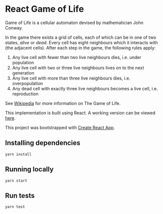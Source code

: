 # React Game of Life

Game of Life is a cellular automaton devised by mathematician John Conway.

In the game there exists a grid of cells, each of which can be in one of two states, *alive* or *dead*.
Every cell has eight neighbours which it interacts with (the adjacent cells). After each step in the game, the following rules apply:

1. Any live cell with fewer than two live neighbours dies, i.e. under population
2. Any live cell with two or three live neighbours lives on to the next generation
3. Any live cell with more than three live neighbours dies, i.e. overpopulation
4. Any dead cell with exactly three live neighbours becomes a live cell, i.e. reproduction

See [Wikipedia](https://en.wikipedia.org/wiki/Conway's_Game_of_Life) for more information on The Game of Life.

This implementation is built using React. A working version can be viewed [here](https://vanillaslice.github.io/ReactGameOfLife/).

This project was bootstrapped with [Create React App](https://github.com/facebookincubator/create-react-app).

## Installing dependencies
```
yarn install
```

## Running locally
```
yarn start
```

## Run tests
```
yarn test
```
